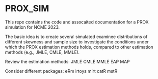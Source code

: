 # PROX_SIM

This repo contains the code and assocaited documentation for a PROX simulation for NCME 2023.

The basic idea is to create several simulated examinee distributions of different skewness and sample size to investigate the conditions under which the PROX estimation methods holds, compared to other estimation methods (e.g., JMLE, CMLE, MMLE).

Review the estimation methods:
JMLE
CMLE
MMLE
EAP
MAP


Consider different packages:
eRm
irtoys
mirt
catR
mstR

